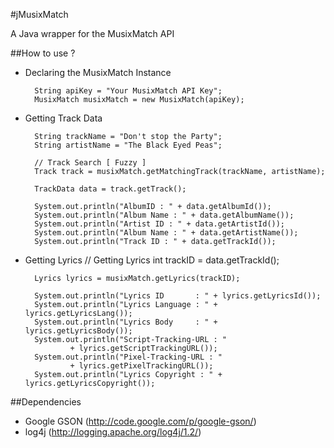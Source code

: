 #jMusixMatch

A Java wrapper for the MusixMatch API

##How to use ?

* Declaring the MusixMatch Instance

		String apiKey = "Your MusixMatch API Key";
		MusixMatch musixMatch = new MusixMatch(apiKey);


* Getting Track Data

		String trackName = "Don't stop the Party";
		String artistName = "The Black Eyed Peas";

		// Track Search [ Fuzzy ]
		Track track = musixMatch.getMatchingTrack(trackName, artistName);

		TrackData data = track.getTrack();

		System.out.println("AlbumID : " + data.getAlbumId());
		System.out.println("Album Name : " + data.getAlbumName());
		System.out.println("Artist ID : " + data.getArtistId());
		System.out.println("Album Name : " + data.getArtistName());
		System.out.println("Track ID : " + data.getTrackId());


* Getting Lyrics
		// Getting Lyrics
		int trackID = data.getTrackId();

		Lyrics lyrics = musixMatch.getLyrics(trackID);

		System.out.println("Lyrics ID       : " + lyrics.getLyricsId());
		System.out.println("Lyrics Language : " + lyrics.getLyricsLang());
		System.out.println("Lyrics Body     : " + lyrics.getLyricsBody());
		System.out.println("Script-Tracking-URL : "
				+ lyrics.getScriptTrackingURL());
		System.out.println("Pixel-Tracking-URL : "
				+ lyrics.getPixelTrackingURL());
		System.out.println("Lyrics Copyright : " + lyrics.getLyricsCopyright());



##Dependencies

* Google GSON (http://code.google.com/p/google-gson/)
* log4j (http://logging.apache.org/log4j/1.2/)